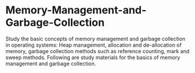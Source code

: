 # Memory-Management-and-Garbage-Collection
Study the basic concepts of memory management and garbage collection in operating systems: Heap management, allocation and de-allocation of memory, garbage collection methods such as reference counting, mark and sweep methods. Following are study materials for the basics of memory management and garbage collection.
